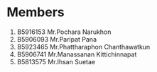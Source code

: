 Members
=======

  1. B5916153  Mr.Pochara  Narukhon
  2. B5906093  Mr.Paripat  Pana
  3. B5923465  Mr.Phattharaphon  Chanthawatkun
  4. B5906741  Mr.Manassanan  Kittichinnapat
  5. B5813575  Mr.Ihsan Suetae 